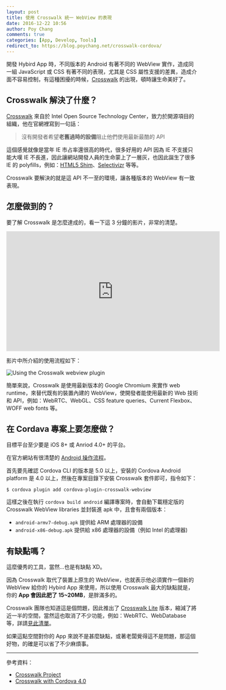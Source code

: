```yaml
---
layout: post
title: 使用 Crosswalk 統一 WebView 的表現
date: 2016-12-22 10:56
author: Poy Chang
comments: true
categories: [App, Develop, Tools]
redirect_to: https://blog.poychang.net/crosswalk-cordova/
---
```

開發 Hybird App 時，不同版本的 Android 有著不同的 WebView 實作，造成同一組 JavaScript 或 CSS 有著不同的表現，尤其是 CSS 屬性支援的差異，造成介面不容易控制，有這種困擾的時候，[Crosswalk](https://crosswalk-project.org/) 的出現，頓時讓生命美好了。

## Crosswalk 解決了什麼？

[Crosswalk](https://crosswalk-project.org/) 來自於 Intel Open Source Technology Center，致力於開源項目的組織，他在官網裡寫到一句話：

>沒有開發者希望**老舊過時的設備**阻止他們使用最新最酷的 API

這個感覺就像是當年 IE 市占率還很高的時代，很多好用的 API 因為 IE 不支援只能大嘆 IE 不長進，因此讓網站開發人員的生命蒙上了一層灰，也因此誕生了很多 IE 的 polyfills，例如：[HTML5 Shim](https://github.com/aFarkas/html5shiv)、[Selectivizr](http://selectivizr.com/) 等等。

Crosswalk 要解決的就是這 API 不一至的環境，讓各種版本的 WebView 有一致表現。

## 怎麼做到的？

要了解 Crosswalk 是怎麼達成的，看一下這 3 分鐘的影片，非常的清楚。

<iframe width="560" height="315" src="https://www.youtube.com/embed/GtyI4Jg6xD8" frameborder="0" allowfullscreen></iframe>

影片中所介紹的使用流程如下：

![Using the Crosswalk webview plugin](http://i.imgur.com/J4GQmlj.png)

簡單來說，Crosswalk 是使用最新版本的 Google Chromium 來實作 web runtime，來替代既有的裝置內建的 WebView，使開發者能使用最新的 Web 技術和 API，例如：WebRTC、WebGL、CSS feature queries、Current Flexbox、WOFF web fonts 等。

## 在 Cordava 專案上要怎麼做？

目標平台至少要是 iOS 8+ 或 Anriod 4.0+ 的平台。

在官方網站有很清楚的 [Android 操作流程](https://crosswalk-project.org/documentation/cordova.html)。

首先要先確認 Cordova CLI 的版本是 5.0 以上，安裝的 Cordova Android platform 是 4.0 以上，然後在專案目錄下安裝 Crosswalk 套件即可，指令如下：

```
$ cordova plugin add cordova-plugin-crosswalk-webview
```

這樣之後在執行 `cordova build android` 編譯專案時，會自動下載穩定版的 Crosswalk WebView libraries 並封裝進 apk 中，且會有兩個版本：

* `android-armv7-debug.apk` 提供給 ARM 處理器的設備 
* `android-x86-debug.apk` 提供給 x86 處理器的設備（例如 Intel 的處理器)

## 有缺點嗎？

這麼優秀的工具，當然...也是有缺點 XD。

因為 Crosswalk 取代了裝置上原生的 WebView，也就表示他必須實作一個新的 WebView 給你的 Hybird App 來使用，所以使用 Crosswalk 最大的缺點就是，你的 **App 會因此肥了 15~20MB**，是胖滿多的。

Crosswalk 團隊也知道這是個問題，因此推出了 [Crosswalk Lite](https://crosswalk-project.org/documentation/crosswalk_lite.html) 版本，縮減了將近一半的空間，當然這也取消了不少功能，例如：WebRTC、WebDatabase 等，詳請[見此清單](https://crosswalk-project.org/documentation/crosswalk_lite/lite_disabled_feature_list.html)。

如果這點空間對你的 App 來說不是甚麼缺點，或著老闆覺得這不是問題，那這個好物，的確是可以省了不少麻煩事。

----------

參考資料：

* [Crosswalk Project](https://crosswalk-project.org/index_zh.html)
* [Crosswalk with Cordova 4.0](https://crosswalk-project.org/documentation/cordova.html)